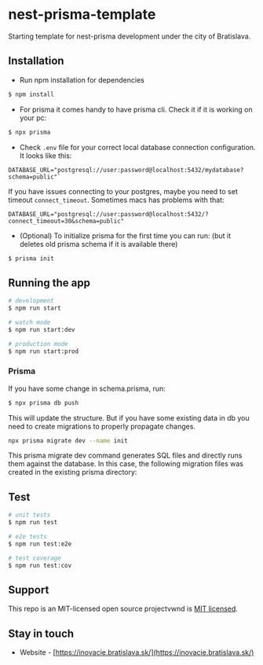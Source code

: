 # nest-prisma-template

Starting template for nest-prisma development under the city of Bratislava.

## Installation

- Run npm installation for dependencies

```bash
$ npm install
```

- For prisma it comes handy to have prisma cli. Check it if it is working on your pc:

```bash
$ npx prisma
```

- Check `.env` file for your correct local database connection configuration. It looks like this:

```env
DATABASE_URL="postgresql://user:password@localhost:5432/mydatabase?schema=public"`
```

If you have issues connecting to your postgres, maybe you need to set timeout `connect_timeout`. Sometimes macs has problems with that:

```env
DATABASE_URL="postgresql://user:password@localhost:5432/?connect_timeout=30&schema=public"
```

- (Optional) To initialize prisma for the first time you can run:
(but it deletes old prisma schema if it is available there)

```bash
$ prisma init
```




## Running the app

```bash
# development
$ npm run start

# watch mode
$ npm run start:dev

# production mode
$ npm run start:prod
```

### Prisma
If you have some change in schema.prisma, run:

```bash
$ npx prisma db push
```
This will update the structure. But if you have some existing data in db you need to create migrations to properly propagate changes.

```bash
npx prisma migrate dev --name init
```
This prisma migrate dev command generates SQL files and directly runs them against the database. In this case, the following migration files was created in the existing prisma directory:


## Test

```bash
# unit tests
$ npm run test

# e2e tests
$ npm run test:e2e

# test coverage
$ npm run test:cov
```

## Support

This repo is an MIT-licensed open source projectvwnd is [MIT licensed](LICENSE).

## Stay in touch

- Website - [https://inovacie.bratislava.sk/](https://inovacie.bratislava.sk/)

##
